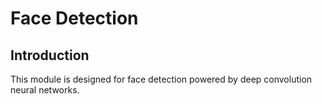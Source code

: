 # Face Detection

## Introduction
This module is designed for face detection powered by deep convolution neural networks.